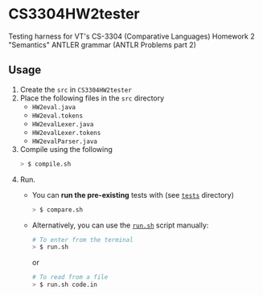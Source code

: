 # CS3304HW2tester
Testing harness for VT's CS-3304 (Comparative Languages) Homework 2 "Semantics" ANTLER grammar (ANTLR Problems part 2)

## Usage
1. Create the `src` in `CS3304HW2tester`
2. Place the following files in the `src` directory
    - `HW2eval.java`
    - `HW2eval.tokens`
    - `HW2evalLexer.java`
    - `HW2evalLexer.tokens`
    - `HW2evalParser.java`
3. Compile using the following
    ```bash
    > $ compile.sh
    ```
4. Run.
    -  You can **run the pre-existing** tests with (see [`tests`](https://github.com/andjf/CS3304HW2tester/tree/main/tests) directory)
        ```bash
        > $ compare.sh
        ```
    - Alternatively, you can use the [`run.sh`](https://github.com/andjf/CS3304HW2tester/tree/main/run.sh) script manually:
      ```bash
      # To enter from the terminal
      > $ run.sh
      ```
      or
      
      ```bash
      # To read from a file
      > $ run.sh code.in
      ```
